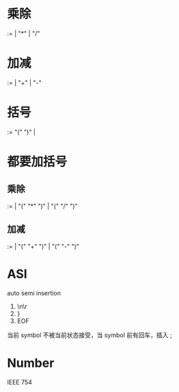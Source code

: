 # 乘除
<Mutiplicative> := <Number> | <Number> "*" <Mutiplicative> | <Number> "/" <Mutiplicative>

# 加减
<Additive> := <Mutiplicative> | <Mutiplicative> "+" <Additive> | <Mutiplicative> "-" <Additive>

# 括号
<Primary> := "(" <Additive> ")" | <Primary>

# 都要加括号
## 乘除
<Mutiplicative> := <Number> | "(" <Number> "*" <Mutiplicative> ")" | "(" <Number> "/" <Mutiplicative> ")"

## 加减
<Additive> := <Mutiplicative> | "(" <Mutiplicative> "+" <Additive> ")" | "(" <Mutiplicative> "-" <Additive> ")"

# ASI
auto semi insertion
1. \n\r
2. }
3. EOF

当前 symbol 不被当前状态接受，当 symbol 前有回车，插入 ;

# Number
IEEE 754
